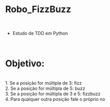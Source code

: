 # Robo_FizzBuzz
<br>

- Estudo de TDD em Python
<br>

# Objetivo:
<br>
1. Se a posição for múltipla de 3: fizz <br>
2. Se a posição for múltipla de 5: buzz  <br>
3. Se a posição for múltipla de 3 e 5: fizzbuzz  <br>
4. Para qualquer outra posição fale o próprio no <br>
<br>

